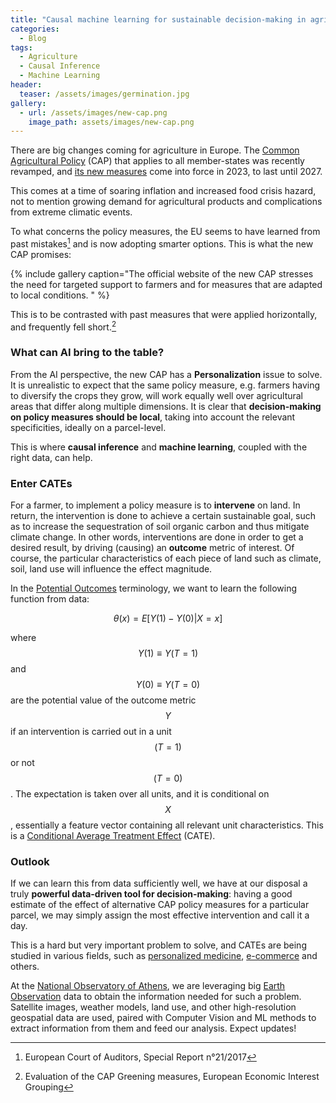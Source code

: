 ```yaml
---
title: "Causal machine learning for sustainable decision-making in agriculture"
categories:
  - Blog
tags:
  - Agriculture
  - Causal Inference
  - Machine Learning
header:
  teaser: /assets/images/germination.jpg
gallery:
  - url: /assets/images/new-cap.png
    image_path: assets/images/new-cap.png
---
```


There are big changes coming for agriculture in Europe. The 
[Common Agricultural Policy](https://ec.europa.eu/info/food-farming-fisheries/key-policies/common-agricultural-policy/cap-glance_en)
(CAP) that applies to all member-states was recently revamped, and 
[its new measures](https://ec.europa.eu/info/food-farming-fisheries/key-policies/common-agricultural-policy/new-cap-2023-27_en)
come into force in 2023, to last until 2027.

This comes at a time of soaring inflation and increased food crisis hazard, not to mention
growing demand for agricultural products and complications from extreme climatic events.

To what concerns the policy measures, the EU seems to have learned from past mistakes[^1]
and is now adopting smarter options. This is what the new CAP promises:

{% include gallery caption="The official website of the new CAP stresses
the need for targeted support to farmers and for measures that are adapted to local conditions. " %}

This is to be contrasted with past measures that were applied horizontally, and frequently fell short.[^2]

### What can AI bring to the table?

From the AI perspective, the new CAP has a **Personalization** issue to solve. 
It is unrealistic to expect that the same policy measure, e.g. farmers having to diversify
the crops they grow, will work equally well over agricultural areas that differ along multiple
dimensions. It is clear that **decision-making on policy measures should be local**,
taking into account the relevant specificities, ideally on a parcel-level.

This is where **causal inference** and **machine learning**, coupled with the right data, can help.

### Enter CATEs

For a farmer, to implement a policy measure is to **intervene** on land. In return, the intervention
is done to achieve a certain sustainable goal, such as to increase
the sequestration of soil organic carbon and thus mitigate climate change. In other words,
interventions are done in order to get a desired result, by driving (causing) an **outcome**
metric of interest. Of course, the particular characteristics of each piece of land such 
as climate, soil, land use will influence the effect magnitude. 

In the [Potential Outcomes](https://en.wikipedia.org/wiki/Rubin_causal_model)
terminology, we want to learn the following function from data:

$$ \theta (x) = E[Y(1) - Y(0) | X = x] $$

where $$Y(1) \equiv Y(T=1)$$ and $$Y(0) \equiv Y(T=0)$$ are the potential value of the outcome
metric $$Y$$ if an intervention is carried out in a unit $$(T=1)$$ or not $$(T=0)$$.
The expectation is taken over all units, and it is conditional on $$X$$, essentially a feature
vector containing all relevant unit characteristics. 
This is a [Conditional Average Treatment Effect](https://en.wikipedia.org/wiki/Average_treatment_effect#Heterogenous_treatment_effects)
(CATE).

### Outlook

If we can learn this from data sufficiently well, we have at our disposal a truly **powerful
data-driven tool for decision-making**: having a good estimate of the effect of alternative
CAP policy measures for a particular parcel, we may simply assign the most effective intervention
and call it a day.

This is a hard but very important problem to solve, and CATEs are being studied in
various fields, such as [personalized medicine](https://www.youtube.com/watch?v=yAGNgKIZWNE),
[e-commerce](https://booking.ai/uplift-modeling-f9759e3fb51e) and others.

At the [National Observatory of Athens](http://beyond-eocenter.eu/), 
we are leveraging big [Earth Observation](https://www.esa.int/Applications/Observing_the_Earth) data
to obtain the information needed for such a problem. Satellite images, weather models, land use,
and other high-resolution geospatial data are used, paired with Computer Vision and ML methods
to extract information from them and feed our analysis. Expect updates!

[^1]: European Court of Auditors, Special Report n°21/2017
[^2]: Evaluation of the CAP Greening measures, European Economic Interest Grouping